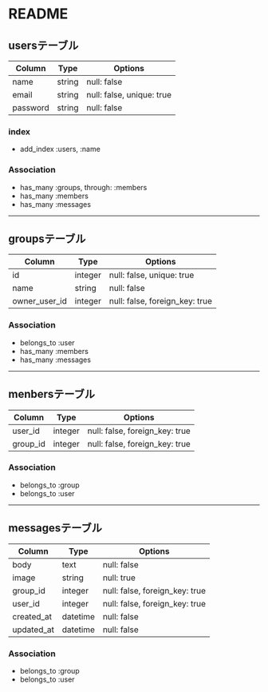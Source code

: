 # README

## usersテーブル

|Column|Type|Options|
|------|----|-------|
|name|string|null: false|
|email|string|null: false, unique: true|
|password|string|null: false|

### index

- add_index :users, :name

### Association

- has_many :groups, through: :members
- has_many :members
- has_many :messages

- - -

## groupsテーブル

|Column|Type|Options|
|------|----|-------|
|id|integer|null: false, unique: true|
|name|string|null: false|
|owner_user_id|integer|null: false, foreign_key: true|

### Association

- belongs_to :user
- has_many :members
- has_many :messages

- - -

## menbersテーブル

|Column|Type|Options|
|------|----|-------|
|user_id|integer|null: false, foreign_key: true|
|group_id|integer|null: false, foreign_key: true|

### Association

- belongs_to :group
- belongs_to :user

- - -

## messagesテーブル

|Column|Type|Options|
|------|----|-------|
|body|text|null: false|
|image|string|null: true|
|group_id|integer|null: false, foreign_key: true|
|user_id|integer|null: false, foreign_key: true|
|created_at|datetime|null: false|
|updated_at|datetime|null: false|

### Association

- belongs_to :group
- belongs_to :user
